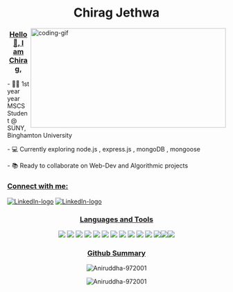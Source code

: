 <h1 align="center">Chirag Jethwa</h1>
<img align="right" alt="coding-gif" width="450" height="230" src="https://codemyui.com/wp-content/uploads/2017/03/hero-section-animation.gif">

<h3 align="center"><u>Hello 👋, I am Chirag,</u></h3>
- 👨‍🎓 1st year year MSCS Student @ SUNY,Binghamton University
<p></p>
- 💻	Currently exploring node.js , express.js , mongoDB , mongoose
</p>
- 📚 Ready to collaborate on Web-Dev and Algorithmic projects

<h3 ><u>Connect with me:</u></h3><p>
  <a href="mailto:chiragjethwa6@gmail.com"><img src="https://img.shields.io/badge/-Gmail-c14438?style=for-the-badge&logo=Gmail&logoColor=white"/ alt="LinkedIn-logo"></a> 
  <a href="https://www.linkedin.com/in/chiragjethwa6/"><img src="https://img.shields.io/badge/LinkedIn-0077B5?style=for-the-badge&logo=linkedin&logoColor=white"/ alt="LinkedIn-logo"></a>
</p>

<p></p>
<h3 align="center"><u>Languages and Tools</u></h3>
<p align="center"><img src="https://img.shields.io/badge/Python-FFD43B?style=for-the-badge&logo=python&logoColor=darkgreen" /> <img src="https://img.shields.io/badge/C-00599C?style=for-the-badge&logo=c&logoColor=white" /> <img src="https://img.shields.io/badge/C%2B%2B-00599C?style=for-the-badge&logo=c%2B%2B&logoColor=white" /> <img src="https://img.shields.io/badge/Java-ED8B00?style=for-the-badge&logo=java&logoColor=white" /> <img src="https://img.shields.io/badge/HTML-239120?style=for-the-badge&logo=html5&logoColor=white"/> <img src="https://img.shields.io/badge/CSS3-1572B6?style=for-the-badge&logo=css3&logoColor=white" /> <img src="https://img.shields.io/badge/Bootstrap-563D7C?style=for-the-badge&logo=bootstrap&logoColor=white" /> <img src="	https://img.shields.io/badge/JavaScript-323330?style=for-the-badge&logo=javascript&logoColor=F7DF1E" /> <img src="https://img.shields.io/badge/Canva-%2300C4CC.svg?&style=for-the-badge&logo=Canva&logoColor=white" /> <img src="https://img.shields.io/badge/Sass-CC6699?style=for-the-badge&logo=sass&logoColor=white" /> <img src="https://img.shields.io/badge/MongoDB-4EA94B?style=for-the-badge&logo=mongodb&logoColor=white" />  <img src="https://img.shields.io/badge/PHP-777BB4?style=for-the-badge&logo=php&logoColor=white" /><img src="https://img.shields.io/badge/MySQL-00000F?style=for-the-badge&logo=mysql&logoColor=white" /><img src="https://img.shields.io/badge/R-276DC3?style=for-the-badge&logo=r&logoColor=white" />


<h3 align="center"><u>Github Summary</u></h3>

<p align="center"><img align="center" src="https://github-readme-stats.vercel.app/api/top-langs/?username=Aniruddha-972001&langs_count=8&layout=compact&theme=highcontrast" alt="Aniruddha-972001" /></p>

<p align="center"><img align="center" src="https://github-readme-stats.vercel.app/api?username=Aniruddha-972001&show_icons=true&theme=highcontrast" alt="Aniruddha-972001" /></p>
